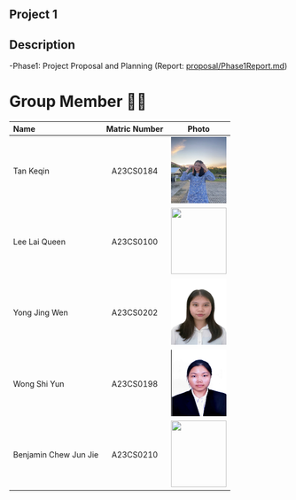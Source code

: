 ## Project 1

## Description
-Phase1: Project Proposal and Planning (Report: [proposal/Phase1Report.md](https://github.com/tkeqin/Seven-Teen_Project1_SAD_20232024/blob/a108820ea790571409c456c74aa7b93c94db553a/proposal/Phase1Report.md))

# Group Member 🧑‍💻

| Name             | Matric Number | Photo                                                         |
| :---------------- | :-------------: | :------------------------------------------------------------: |
| Tan Keqin        | A23CS0184        | <img src="images/keqin.jpg/" width=100px, height=120px>    |
| Lee Lai Queen         | A23CS0100        | <img src="images/lq.hpq" width=100px, height=120px>|
| Yong Jing Wen            | A23CS0202     | <img src="images/jw.jpg" width=100px, height=120px>    |
| Wong Shi Yun                | A23CS0198        | <img src="images/wsy.jpg/" width=100px, height=120px>         |
| Benjamin Chew Jun Jie                | A23CS0210        | <img src="image/benjamin.jpg" width=100px, height=120px>         |
